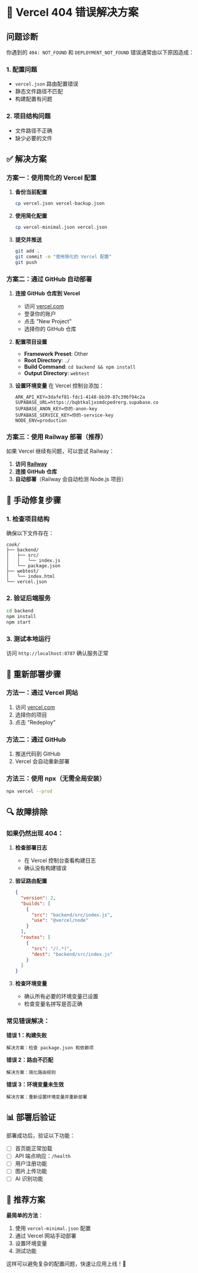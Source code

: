 # 🚨 Vercel 404 错误解决方案

## 问题诊断

你遇到的 `404: NOT_FOUND` 和 `DEPLOYMENT_NOT_FOUND` 错误通常由以下原因造成：

### 1. 配置问题
- `vercel.json` 路由配置错误
- 静态文件路径不匹配
- 构建配置有问题

### 2. 项目结构问题
- 文件路径不正确
- 缺少必要的文件

## ✅ 解决方案

### 方案一：使用简化的 Vercel 配置

1. **备份当前配置**
   ```bash
   cp vercel.json vercel-backup.json
   ```

2. **使用简化配置**
   ```bash
   cp vercel-minimal.json vercel.json
   ```

3. **提交并推送**
   ```bash
   git add .
   git commit -m "使用简化的 Vercel 配置"
   git push
   ```

### 方案二：通过 GitHub 自动部署

1. **连接 GitHub 仓库到 Vercel**
   - 访问 [vercel.com](https://vercel.com)
   - 登录你的账户
   - 点击 "New Project"
   - 选择你的 GitHub 仓库

2. **配置项目设置**
   - **Framework Preset**: Other
   - **Root Directory**: `./`
   - **Build Command**: `cd backend && npm install`
   - **Output Directory**: `webtest`

3. **设置环境变量**
   在 Vercel 控制台添加：
   ```
   ARK_API_KEY=3dafef81-fdc1-4148-bb39-87c396f94c2a
   SUPABASE_URL=https://bqbtkaljxsmdcpedrerg.supabase.co
   SUPABASE_ANON_KEY=你的-anon-key
   SUPABASE_SERVICE_KEY=你的-service-key
   NODE_ENV=production
   ```

### 方案三：使用 Railway 部署（推荐）

如果 Vercel 继续有问题，可以尝试 Railway：

1. **访问 [Railway](https://railway.app)**
2. **连接 GitHub 仓库**
3. **自动部署**（Railway 会自动检测 Node.js 项目）

## 🔧 手动修复步骤

### 1. 检查项目结构
确保以下文件存在：
```
cook/
├── backend/
│   ├── src/
│   │   └── index.js
│   └── package.json
├── webtest/
│   └── index.html
└── vercel.json
```

### 2. 验证后端服务
```bash
cd backend
npm install
npm start
```

### 3. 测试本地运行
访问 `http://localhost:8787` 确认服务正常

## 🚀 重新部署步骤

### 方法一：通过 Vercel 网站
1. 访问 [vercel.com](https://vercel.com)
2. 选择你的项目
3. 点击 "Redeploy"

### 方法二：通过 GitHub
1. 推送代码到 GitHub
2. Vercel 会自动重新部署

### 方法三：使用 npx（无需全局安装）
```bash
npx vercel --prod
```

## 🔍 故障排除

### 如果仍然出现 404：

1. **检查部署日志**
   - 在 Vercel 控制台查看构建日志
   - 确认没有构建错误

2. **验证路由配置**
   ```json
   {
     "version": 2,
     "builds": [
       {
         "src": "backend/src/index.js",
         "use": "@vercel/node"
       }
     ],
     "routes": [
       {
         "src": "/(.*)",
         "dest": "backend/src/index.js"
       }
     ]
   }
   ```

3. **检查环境变量**
   - 确认所有必要的环境变量已设置
   - 检查变量名拼写是否正确

### 常见错误解决：

**错误 1：构建失败**
```
解决方案：检查 package.json 和依赖项
```

**错误 2：路由不匹配**
```
解决方案：简化路由规则
```

**错误 3：环境变量未生效**
```
解决方案：重新设置环境变量并重新部署
```

## 📊 部署后验证

部署成功后，验证以下功能：

- [ ] 首页能正常加载
- [ ] API 端点响应：`/health`
- [ ] 用户注册功能
- [ ] 图片上传功能
- [ ] AI 识别功能

## 🎯 推荐方案

**最简单的方法**：
1. 使用 `vercel-minimal.json` 配置
2. 通过 Vercel 网站手动部署
3. 设置环境变量
4. 测试功能

这样可以避免复杂的配置问题，快速让应用上线！🎉
